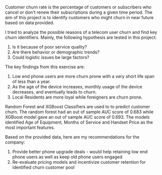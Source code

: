 Customer churn rate is the percentage of customers or subscribers who cancel or don't renew their subscriptions during a given time period. The aim of this project is to identify customers who might churn in near future based on data provided.

I tried to analyze the possible reasons of a telecom user churn and find key churn identifiers. Mainly, the following hypothesis are tested in this project:
1. Is it because of poor service quality?
2. Are there behavior or demographic trends?
3. Could logistic issues be large factors? 

The key findings from this exercise are:
1. Low end phone users are more churn prone with a very short life span of less than a year.
2. As the age of the device increases, monthly usage of the device decreases, and eventually leads to churn.
3. Local Residents are more loyal while foreigners are churn prone.

Random Forest and XGBoost Classifiers are used to to predict customer churn. The random forest had an out of sample AUC score of 0.683 while XGBoost model gave an out of sample AUC score of 0.693. The models identified Age of Equipment, Months of Service and Handset Price as the most important features.

Based on the provided data, here are my recommendations for the company:
1. Provide better phone upgrade deals - would help retaining low end phone users as well as keep old phone users engaged
2. Re-evaluate pricing models and incentivize customer retention for identified churn customer pool
